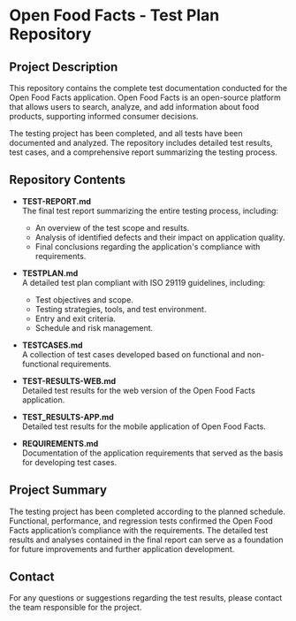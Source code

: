 # Open Food Facts - Test Plan Repository  

## Project Description  

This repository contains the complete test documentation conducted for the Open Food Facts application. Open Food Facts is an open-source platform that allows users to search, analyze, and add information about food products, supporting informed consumer decisions.  

The testing project has been completed, and all tests have been documented and analyzed. The repository includes detailed test results, test cases, and a comprehensive report summarizing the testing process.  

## Repository Contents  

- **TEST-REPORT.md**  
  The final test report summarizing the entire testing process, including:  
  - An overview of the test scope and results.  
  - Analysis of identified defects and their impact on application quality.  
  - Final conclusions regarding the application's compliance with requirements.  

- **TESTPLAN.md**  
  A detailed test plan compliant with ISO 29119 guidelines, including:  
  - Test objectives and scope.  
  - Testing strategies, tools, and test environment.  
  - Entry and exit criteria.  
  - Schedule and risk management.  

- **TESTCASES.md**  
  A collection of test cases developed based on functional and non-functional requirements.  

- **TEST-RESULTS-WEB.md**  
  Detailed test results for the web version of the Open Food Facts application.  

- **TEST_RESULTS-APP.md**  
  Detailed test results for the mobile application of Open Food Facts.  

- **REQUIREMENTS.md**  
  Documentation of the application requirements that served as the basis for developing test cases.  

## Project Summary  

The testing project has been completed according to the planned schedule. Functional, performance, and regression tests confirmed the Open Food Facts application’s compliance with the requirements. The detailed test results and analyses contained in the final report can serve as a foundation for future improvements and further application development.  

## Contact  

For any questions or suggestions regarding the test results, please contact the team responsible for the project.
